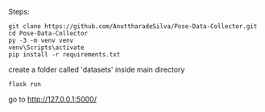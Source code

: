 Steps:

````
git clone https://github.com/AnuttharadeSilva/Pose-Data-Collector.git
cd Pose-Data-Collector
py -3 -m venv venv
venv\Scripts\activate
pip install -r requirements.txt
````
create a folder called 'datasets' inside main directory

````
flask run
````
go to http://127.0.0.1:5000/
